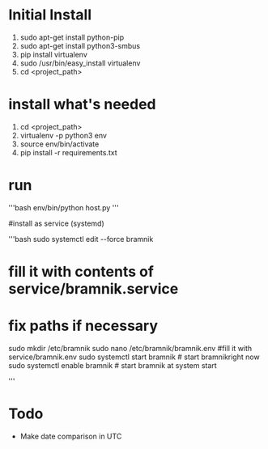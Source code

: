 
# Initial Install
1. sudo apt-get install python-pip
1. sudo apt-get install python3-smbus
1. pip install virtualenv
1. sudo /usr/bin/easy_install virtualenv
1. cd <project_path>

# install what's needed
1. cd <project_path>
1. virtualenv -p python3 env
1. source env/bin/activate
1. pip install -r requirements.txt

# run

'''bash
env/bin/python host.py
'''

#install as service (systemd)

'''bash
sudo systemctl edit --force bramnik
# fill it with contents of service/bramnik.service
# fix paths if necessary
sudo mkdir /etc/bramnik
sudo nano /etc/bramnik/bramnik.env
#fill it with service/bramnik.env
sudo systemctl start bramnik # start bramnikright now
sudo systemctl enable bramnik # start bramnik at system start

'''


# Todo
* Make date comparison in UTC
